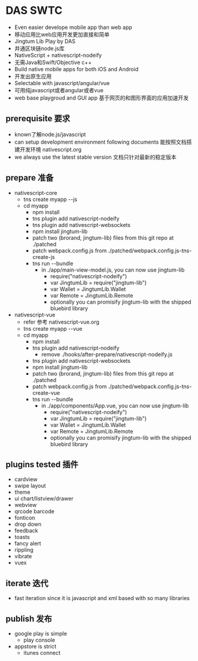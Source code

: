 # DAS SWTC

-  Even easier develope mobile app than web app
-  移动应用比web应用开发更加直接和简单
-  Jingtum Lib Play by DAS
-  井通区块链node.js库
-  NativeScript + nativescript-nodeify
-  无需Java和Swift/Objective c++
-  Build native mobile apps for both iOS and Android
-  开发出原生应用
-  Selectable with javascript/angular/vue
-  可用纯javascript或者angular或者vue
-  web base playgroud and GUI app  基于网页的和图形界面的应用加速开发

## prerequisite 要求

-  known了解node.js/javascript
-  can setup development environment following documents 能按照文档搭建开发环境 nativescript.org
-  we always use the latest stable version 文档只针对最新的稳定版本

## prepare 准备

-  nativescript-core
   -  tns create myapp --js
   -  cd myapp
      - npm install
      - tns plugin add nativescript-nodeify
      - tns plugin add nativescript-websockets
      - npm install jingtum-lib
      - patch two (brorand, jingtum-lib) files from this git repo at ./patched
      - patch webpack.config.js from ./patched/webpack.config.js-tns-create-js
      - tns run --bundle
         - in ./app/main-view-model.js, you can now use jingtum-lib
           - require("nativescript-nodeify")
           - var JingtumLib = require("jingtum-lib")
           - var Wallet = JingtumLib.Wallet
           - var Remote = JingtumLib.Remote
           - optionally you can promisify jingtum-lib with the shipped bluebird library
-  nativescript-vue
   -  refer 参考 nativescript-vue.org
   -  tns create myapp --vue
   -  cd myapp
      - npm install
      - tns plugin add nativescript-nodeify
         - remove ./hooks/after-prepare/nativescript-nodeify.js
      - tns plugin add nativescript-websockets
      - npm install jingtum-lib
      - patch two (brorand, jingtum-lib) files from this git repo at ./patched
      - patch webpack.config.js from ./patched/webpack.config.js-tns-create-vue
      - tns run --bundle
        - in ./app/components/App.vue, you can now use jingtum-lib
           - require("nativescript-nodeify")
           - var JingtumLib = require("jingtum-lib")
           - var Wallet = JingtumLib.Wallet
           - var Remote = JingtumLib.Remote
           - optionally you can promisify jingtum-lib with the shipped bluebird library

## plugins tested 插件
-  cardview
-  swipe layout
-  theme
-  ui chart/listview/drawer
-  webview
-  qrcode barcode
-  fonticon
-  drop down
-  feedback
-  toasts
-  fancy alert
-  rippling
-  vibrate
-  vuex

## iterate 迭代
-  fast iteration since it is javascript and xml based with so many libraries

## publish 发布
-  google play is simple
   - play console
-  appstore is strict
   - itunes connect

